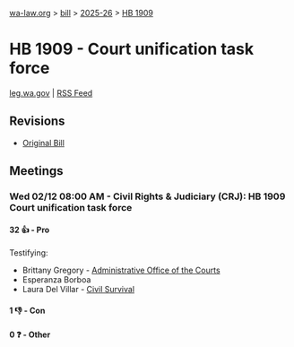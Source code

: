[wa-law.org](/) > [bill](/bill/) > [2025-26](/bill/2025-26/) > [HB 1909](/bill/2025-26/hb/1909/)

# HB 1909 - Court unification task force
[leg.wa.gov](https://app.leg.wa.gov/billsummary?BillNumber=1909&Year=2025&Initiative=false) | [RSS Feed](./rss.xml)

## Revisions
* [Original Bill](1/)

## Meetings
### Wed 02/12 08:00 AM - Civil Rights & Judiciary (CRJ): HB 1909 Court unification task force
#### 32 👍 - Pro
Testifying:
* Brittany Gregory - [Administrative Office of the Courts](/org/administrative_office_of_the_courts/)
* Esperanza Borboa
* Laura Del Villar - [Civil Survival](/org/civil_survival/)

#### 1 👎 - Con

#### 0 ❓ - Other
